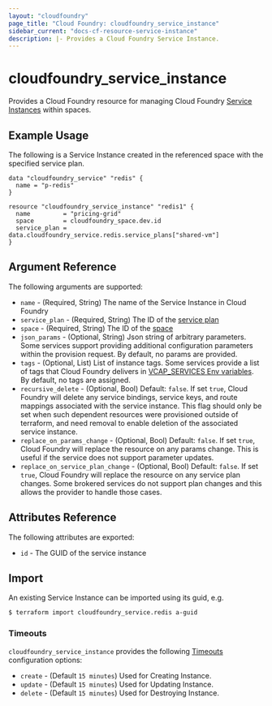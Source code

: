```yaml
---
layout: "cloudfoundry"
page_title: "Cloud Foundry: cloudfoundry_service_instance"
sidebar_current: "docs-cf-resource-service-instance"
description: |- Provides a Cloud Foundry Service Instance.
---
```


# cloudfoundry\_service\_instance

Provides a Cloud Foundry resource for managing Cloud Foundry [Service Instances](https://docs.cloudfoundry.org/devguide/services/) within spaces.

## Example Usage

The following is a Service Instance created in the referenced space with the specified service plan.

```hcl
data "cloudfoundry_service" "redis" {
  name = "p-redis"
}

resource "cloudfoundry_service_instance" "redis1" {
  name         = "pricing-grid"
  space        = cloudfoundry_space.dev.id
  service_plan = data.cloudfoundry_service.redis.service_plans["shared-vm"]
}
```

## Argument Reference

The following arguments are supported:

* `name` - (Required, String) The name of the Service Instance in Cloud Foundry
* `service_plan` - (Required, String) The ID of the [service plan](/docs/providers/cloudfoundry/d/service.html)
* `space` - (Required, String) The ID of the [space](/docs/providers/cloudfoundry/r/space.html)
* `json_params` - (Optional, String) Json string of arbitrary parameters. Some services support providing additional configuration parameters within the provision request. By default, no params are provided.
* `tags` - (Optional, List) List of instance tags. Some services provide a list of tags that Cloud Foundry delivers in [VCAP_SERVICES Env variables](https://docs.cloudfoundry.org/devguide/deploy-apps/environment-variable.html#VCAP-SERVICES). By default, no tags are assigned.
* `recursive_delete` - (Optional, Bool) Default: `false`. If set `true`, Cloud Foundry will delete any service bindings, service keys, and route mappings associated with the service instance. This flag should only be set when such dependent resources were provisioned outside of terraform, and need removal to enable deletion of the associated service instance.
* `replace_on_params_change` - (Optional, Bool) Default: `false`. If set `true`, Cloud Foundry will replace the resource on any params change. This is useful if the service does not support parameter updates.
* `replace_on_service_plan_change` - (Optional, Bool) Default: `false`. If set `true`, Cloud Foundry will replace the resource on any service plan changes. Some brokered services do not support plan changes and this allows the provider to handle those cases.

## Attributes Reference

The following attributes are exported:

* `id` - The GUID of the service instance

## Import

An existing Service Instance can be imported using its guid, e.g.

```bash
$ terraform import cloudfoundry_service.redis a-guid
```

### Timeouts

`cloudfoundry_service_instance` provides the following
[Timeouts](https://www.terraform.io/docs/configuration/blocks/resources/syntax.html#operation-timeouts) configuration options:

- `create` - (Default `15 minutes`) Used for Creating Instance.
- `update` - (Default `15 minutes`) Used for Updating Instance.
- `delete` - (Default `15 minutes`) Used for Destroying Instance.

